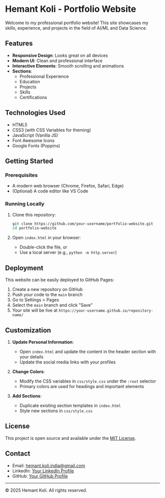 # Hemant Koli - Portfolio Website

Welcome to my professional portfolio website! This site showcases my skills, experience, and projects in the field of AI/ML and Data Science.

## Features

- **Responsive Design**: Looks great on all devices
- **Modern UI**: Clean and professional interface
- **Interactive Elements**: Smooth scrolling and animations
- **Sections**:
  - Professional Experience
  - Education
  - Projects
  - Skills
  - Certifications

## Technologies Used

- HTML5
- CSS3 (with CSS Variables for theming)
- JavaScript (Vanilla JS)
- Font Awesome Icons
- Google Fonts (Poppins)

## Getting Started

### Prerequisites

- A modern web browser (Chrome, Firefox, Safari, Edge)
- (Optional) A code editor like VS Code

### Running Locally

1. Clone this repository:
   ```bash
   git clone https://github.com/your-username/portfolio-website.git
   cd portfolio-website
   ```

2. Open `index.html` in your browser:
   - Double-click the file, or
   - Use a local server (e.g., `python -m http.server`)

## Deployment

This website can be easily deployed to GitHub Pages:

1. Create a new repository on GitHub
2. Push your code to the `main` branch
3. Go to Settings > Pages
4. Select the `main` branch and click "Save"
5. Your site will be live at `https://your-username.github.io/repository-name/`

## Customization

1. **Update Personal Information**:
   - Open `index.html` and update the content in the header section with your details
   - Update the social media links with your profiles

2. **Change Colors**:
   - Modify the CSS variables in `css/style.css` under the `:root` selector
   - Primary colors are used for headings and important elements

3. **Add Sections**:
   - Duplicate existing section templates in `index.html`
   - Style new sections in `css/style.css`

## License

This project is open source and available under the [MIT License](LICENSE).

## Contact

- Email: hemant.koli.india@gmail.com
- LinkedIn: [Your LinkedIn Profile](https://www.linkedin.com/in/your-linkedin)
- GitHub: [Your GitHub Profile](https://github.com/your-github)

---

© 2025 Hemant Koli. All rights reserved.
